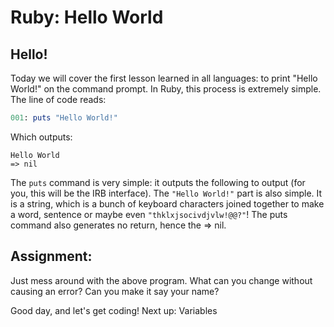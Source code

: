 # Ruby: Hello World

## Hello!

Today we will cover the first lesson learned in all languages: to print "Hello World!" on the command prompt. In Ruby, this process is extremely simple. The line of code reads:

```ruby
001: puts "Hello World!"
```

Which outputs:

```terminal
Hello World
=> nil
```

The `puts` command is very simple: it outputs the following to output (for you, this will be the IRB interface). The `"Hello World!"` part is also simple. It is a string, which is a bunch of keyboard characters joined together to make a word, sentence or maybe even `"thklxjsocivdjvlw!@@?"`! The puts command also generates no return, hence the => nil.

## Assignment: 
Just mess around with the above program. What can you change without causing an error? Can you make it say your name?

Good day, and let's get coding! Next up: Variables